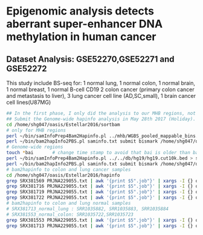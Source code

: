 # Epigenomic analysis detects aberrant super-enhancer DNA methylation in human cancer
## Dataset Analysis: GSE52270,GSE52271 and GSE52272

This study include BS-seq for: 1 normal lung, 1 normal colon, 1 normal brain, 1 normal breast, 1 normal B-cell CD19
                               2 colon cancer (primary colon cancer and metastasis to liver), 3 lung cancer cell line (AD,SC,small),  1 brain cancer cell lines(U87MG)
```bash
## In the first phase, I only did the analysis to our MHB regions, not whole-genome version
## Submit the Genome-wide hapinfo analysis in May 28th 2017 (Holiday). 
cd /home/shg047/oasis/Estellar2016/sortbam
# only for MHB regions
perl ~/bin/samInfoPrep4Bam2Hapinfo.pl ../mhb/WGBS_pooled_mappable_bins.all_autosomes.mld_blocks_r2-0.5.cor.bed > saminfo.txt
perl ~/bin/bam2hapInfo2PBS.pl saminfo.txt submit bismark /home/shg047/oasis/db/hg19/hg19.chrom.sizes /home/shg047/oasis/db/hg19/HsGenome19.CpG.positions.txt
# Genome-wide regions
touch *bai       # change time stamp to avoid that bai is older than bam files(tscc dependent)
perl ~/bin/samInfoPrep4Bam2Hapinfo.pl ../../db/hg19/hg19.cut10k.bed > saminfo.txt
perl ~/bin/bam2hapInfo2PBS.pl saminfo.txt submit bismark /home/shg047/oasis/db/hg19/hg19.chrom.sizes /home/shg047/oasis/db/hg19/HsGenome19.CpG.positions.txt
# bam2hapinfo to colon and lung cancer samples
cd /home/shg047/oasis/Estellar2016/hapinfo
grep SRX381569 PRJNA229055.txt | awk '{print $5".job"}' | xargs -I {} qsub {}
grep SRX381716 PRJNA229055.txt | awk '{print $5".job"}' | xargs -I {} qsub {}
grep SRX381719 PRJNA229055.txt | awk '{print $5".job"}' | xargs -I {} qsub {}
grep SRX381722 PRJNA229055.txt | awk '{print $5".job"}' | xargs -I {} qsub {}
# bam2hapinfo to colon and lung normal samples
# SRX381713_normal_lung	: SRR1035882, SRR1035883, SRR1035884
# SRX381553_normal_colon: SRR1035722,SRR1035723
grep SRX381553 PRJNA229055.txt | awk '{print $5".job"}' | xargs -I {} qsub {}
grep SRX381713 PRJNA229055.txt | awk '{print $5".job"}' | xargs -I {} qsub {}
```

